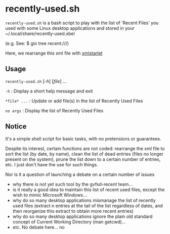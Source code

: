 # recently-used.sh

`recently-used.sh` is a bash script to play with the list of 'Recent Files' 
you used with some Linux desktop applications
and stored in your ~/.local/share/recently-used.xbel

(e.g. See:  $ gio tree recent:///)

Here, we rearrange this xml file with [xmlstarlet](https://xmlstar.sourceforge.net/)


## Usage

`recently-used.sh` [*-h*] [*file*] ...

  `-h`
: Display a short help message and exit

  `*file* ...`
: Update or add file(s) in the list of Recently Used Files

  `no args`
: Display the list of Recently Used Files


## Notice

It's a simple shell script for basic tasks, with no pretensions or guarantees.

Despite its interest, certain functions are not coded: rearrange the xml
file to sort the list (by date, by name), clean the list of dead entries
(files no longer present on the system), prune the list down to a certain
number of entries, etc.
I just don't have the use for such things.

Nor is it a question of launching a debate on a certain number of issues
- why there is not yet such tool by the gvfsd-recent team...
- is it really a good idea to maintain this list of recent used files, except the wish to mimic Microsoft Windows...
- why do so many desktop applications mismanage the list of recently used files (extract n entries at the tail of the list regardless of dates, and then reorganize this extract to obtain more recent entries)
- why do so many desktop applications ignore the plain old standard concept of Current Working Directory (man getcwd)...
- etc.
No debate here... no
